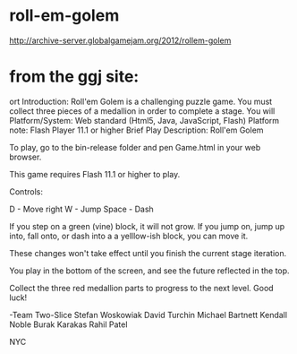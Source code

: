 # roll-em-golem
http://archive-server.globalgamejam.org/2012/rollem-golem

# from the ggj site:
ort Introduction:  Roll'em Golem is a challenging puzzle game. You must collect three pieces of a medallion in order to complete a stage. You will
Platform/System:  Web standard (Html5, Java, JavaScript, Flash)
Platform note:  Flash Player 11.1 or higher
Brief Play Description: 
Roll'em Golem

To play, go to the bin-release folder and pen Game.html in your web browser.

This game requires Flash 11.1 or higher to play.

Controls:

D - Move right
W - Jump
Space - Dash

If you step on a green (vine) block, it will not grow. If you jump on,
jump up into, fall onto, or dash into a a yelllow-ish block, you can move it.

These changes won't take effect until you finish the current stage iteration.

You play in the bottom of the screen, and see the future reflected in the top.

Collect the three red medallion parts to progress to the next level. Good luck!

-Team Two-Slice
Stefan Woskowiak
David Turchin
Michael Bartnett
Kendall Noble
Burak Karakas
Rahil Patel

NYC
